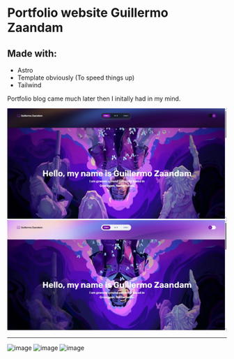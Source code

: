 # Portfolio website Guillermo Zaandam

## Made with:

- Astro
- Template obviously (To speed things up)
- Tailwind

Portfolio blog came much later then I initally had in my mind.

![Light](./markdown/Light.jpg)
![Dark](./markdown/Dark.jpg)

---
![image](https://img.shields.io/badge/Astro-0C1222?style=for-the-badge&logo=astro&logoColor=FDFDFE)
![image](https://img.shields.io/badge/Tailwind_CSS-38B2AC?style=for-the-badge&logo=tailwind-css&logoColor=white)
![image](https://img.shields.io/badge/TypeScript-007ACC?style=for-the-badge&logo=typescript&logoColor=white)